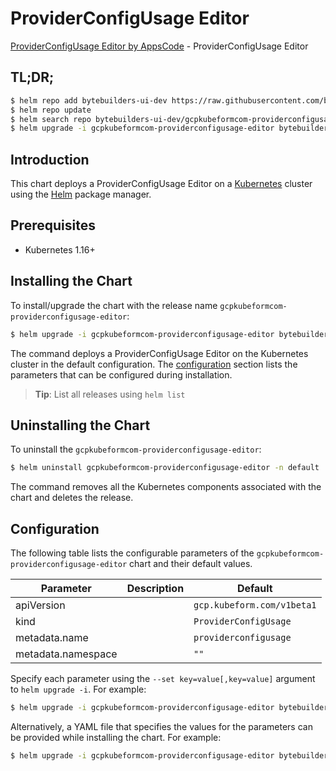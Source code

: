 # ProviderConfigUsage Editor

[ProviderConfigUsage Editor by AppsCode](https://byte.builders) - ProviderConfigUsage Editor

## TL;DR;

```bash
$ helm repo add bytebuilders-ui-dev https://raw.githubusercontent.com/bytebuilders/ui-wizards/
$ helm repo update
$ helm search repo bytebuilders-ui-dev/gcpkubeformcom-providerconfigusage-editor --version=v0.4.17
$ helm upgrade -i gcpkubeformcom-providerconfigusage-editor bytebuilders-ui-dev/gcpkubeformcom-providerconfigusage-editor -n default --create-namespace --version=v0.4.17
```

## Introduction

This chart deploys a ProviderConfigUsage Editor on a [Kubernetes](http://kubernetes.io) cluster using the [Helm](https://helm.sh) package manager.

## Prerequisites

- Kubernetes 1.16+

## Installing the Chart

To install/upgrade the chart with the release name `gcpkubeformcom-providerconfigusage-editor`:

```bash
$ helm upgrade -i gcpkubeformcom-providerconfigusage-editor bytebuilders-ui-dev/gcpkubeformcom-providerconfigusage-editor -n default --create-namespace --version=v0.4.17
```

The command deploys a ProviderConfigUsage Editor on the Kubernetes cluster in the default configuration. The [configuration](#configuration) section lists the parameters that can be configured during installation.

> **Tip**: List all releases using `helm list`

## Uninstalling the Chart

To uninstall the `gcpkubeformcom-providerconfigusage-editor`:

```bash
$ helm uninstall gcpkubeformcom-providerconfigusage-editor -n default
```

The command removes all the Kubernetes components associated with the chart and deletes the release.

## Configuration

The following table lists the configurable parameters of the `gcpkubeformcom-providerconfigusage-editor` chart and their default values.

|     Parameter      | Description |                Default                |
|--------------------|-------------|---------------------------------------|
| apiVersion         |             | <code>gcp.kubeform.com/v1beta1</code> |
| kind               |             | <code>ProviderConfigUsage</code>      |
| metadata.name      |             | <code>providerconfigusage</code>      |
| metadata.namespace |             | <code>""</code>                       |


Specify each parameter using the `--set key=value[,key=value]` argument to `helm upgrade -i`. For example:

```bash
$ helm upgrade -i gcpkubeformcom-providerconfigusage-editor bytebuilders-ui-dev/gcpkubeformcom-providerconfigusage-editor -n default --create-namespace --version=v0.4.17 --set apiVersion=gcp.kubeform.com/v1beta1
```

Alternatively, a YAML file that specifies the values for the parameters can be provided while
installing the chart. For example:

```bash
$ helm upgrade -i gcpkubeformcom-providerconfigusage-editor bytebuilders-ui-dev/gcpkubeformcom-providerconfigusage-editor -n default --create-namespace --version=v0.4.17 --values values.yaml
```
